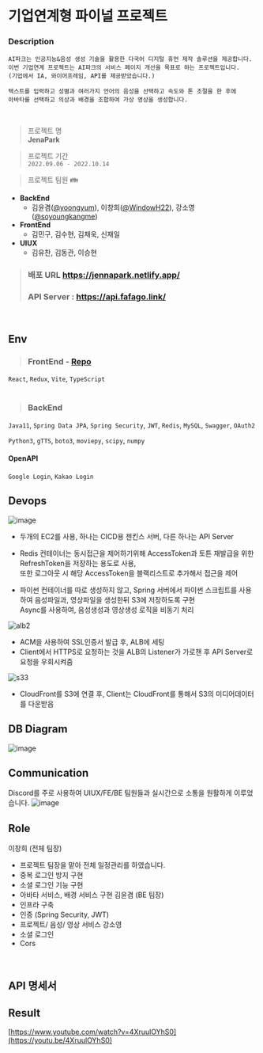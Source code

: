 
# 기업연계형 파이널 프로젝트

### Description

```
AI파크는 인공지능&음성 생성 기술을 활용한 다국어 디지털 휴먼 제작 솔루션을 제공합니다.
이번 기업연계 프로젝트는 AI파크의 서비스 페이지 개선을 목표로 하는 프로젝트입니다.
(기업에서 IA, 와이어프레임, API를 제공받았습니다.)

텍스트를 입력하고 성별과 여러가지 언어의 음성을 선택하고 속도와 톤 조절을 한 후에
아바타를 선택하고 의상과 배경을 조합하여 가상 영상을 생성합니다.
```

<br>

> 프로젝트 명 <br>
**JenaPark**

> 프로젝트 기간 <br>
`2022.09.06 - 2022.10.14`

> 프로젝트 팀원 👪

- **BackEnd**
  - 김윤겸([@yoongyum](https://github.com/yoongyum)), 이창희([@WindowH22](https://github.com/WindowH22)), 강소영([@soyoungkangme](https://github.com/soyoungkangme))
- **FrontEnd**
  - 김민구, 김수현, 김채욱, 신재일
- **UIUX**
  - 김유찬, 김동관, 이승현

> ### 배포 URL https://jennapark.netlify.app/
> ### API Server : https://api.fafago.link/

<br>

## Env

> ### FrontEnd - [Repo](https://github.com/FinalProject-AIPARK/JenaPark-FE)
`React`, `Redux`, `Vite`, `TypeScript` <br><br>


> ### BackEnd
`Java11`, `Spring Data JPA`, `Spring Security`, `JWT`, `Redis`, `MySQL`, `Swagger`, `OAuth2` <br>

`Python3`, `gTTS`, `boto3`, `moviepy`, `scipy`, `numpy`

#### OpenAPI
`Google Login`, `Kakao Login`


## Devops

![image](https://user-images.githubusercontent.com/72365815/195251298-5ae27df9-fb05-4717-9539-fe9dcbb403c3.png)

- 두개의 EC2를 사용, 하나는 CICD용 젠킨스 서버, 다른 하나는 API Server 

- Redis 컨테이너는 동시접근을 제어하기위해 AccessToken과 토튼 재발급을 위한 RefreshToken을 저장하는 용도로 사용, <br>
또한 로그아웃 시 해당 AccessToken을 블랙리스트로 추가해서 접근을 제어

- 파이썬 컨테이너를 따로 생성하지 않고, Spring 서버에서 파이썬 스크립트를 사용하여 음성파일과, 영상파일을 생성한뒤 S3에 저장하도록 구현 <br>
Async를 사용하여, 음성생성과 영상생성 로직을 비동기 처리


![alb2](https://user-images.githubusercontent.com/72365815/195304987-6f399abd-ed8d-4556-b7cb-f89893587f16.png)
- ACM을 사용하여 SSL인증서 발급 후, ALB에 세팅
- Client에서 HTTPS로 요청하는 것을 ALB의 Listener가 가로챈 후 API Server로 요청을 우회시켜줌

![s33](https://user-images.githubusercontent.com/72365815/195304591-16e3dea7-7ffa-4e9b-a527-6233537a10c9.png)
- CloudFront를 S3에 연결 후, Client는 CloudFront를 통해서 S3의 미디어데이터를 다운받음

## DB Diagram
![image](https://user-images.githubusercontent.com/72365815/195251816-4f673977-1e3a-4ecc-b0b5-da4040172b80.png)

## Communication

Discord를 주로 사용하여 UIUX/FE/BE 팀원들과 실시간으로 소통을 원활하게 이루었습니다.
![image](https://user-images.githubusercontent.com/72365815/195583261-bafc3c4d-85d7-4882-bf23-409a89b17e3b.png)


## Role

이창희 (전체 팀장)
- 프로젝트 팀장을 맡아 전체 일정관리를 하였습니다.
- 중복 로그인 방지 구현
- 소셜 로그인 기능 구현
- 아바타 서비스, 배경 서비스 구현
김윤겸 (BE 팀장)
- 인프라 구축
- 인증 (Spring Security, JWT)
- 프로젝트/ 음성/ 영상 서비스
강소영
- 소셜 로그인
- Cors 
<br>

## API 명세서

## Result
[https://www.youtube.com/watch?v=4XruulOYhS0](https://youtu.be/4XruulOYhS0)

